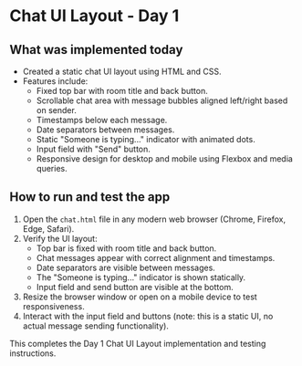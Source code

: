# Chat UI Layout - Day 1

## What was implemented today

- Created a static chat UI layout using HTML and CSS.
- Features include:
  - Fixed top bar with room title and back button.
  - Scrollable chat area with message bubbles aligned left/right based on sender.
  - Timestamps below each message.
  - Date separators between messages.
  - Static "Someone is typing..." indicator with animated dots.
  - Input field with "Send" button.
  - Responsive design for desktop and mobile using Flexbox and media queries.

## How to run and test the app

1. Open the `chat.html` file in any modern web browser (Chrome, Firefox, Edge, Safari).
2. Verify the UI layout:
   - Top bar is fixed with room title and back button.
   - Chat messages appear with correct alignment and timestamps.
   - Date separators are visible between messages.
   - The "Someone is typing..." indicator is shown statically.
   - Input field and send button are visible at the bottom.
3. Resize the browser window or open on a mobile device to test responsiveness.
4. Interact with the input field and buttons (note: this is a static UI, no actual message sending functionality).

This completes the Day 1 Chat UI Layout implementation and testing instructions.

